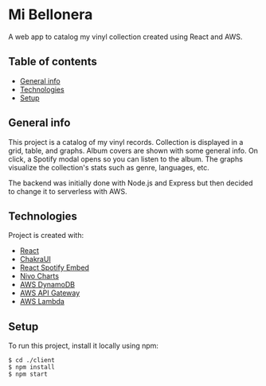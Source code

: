 # Mi Bellonera

A web app to catalog my vinyl collection created using React and AWS.

## Table of contents
* [General info](#general-info)
* [Technologies](#technologies)
* [Setup](#setup)

## General info
This project is a catalog of my vinyl records. Collection is displayed in a grid, table, and graphs. 
Album covers are shown with some general info. On click, a Spotify modal opens so you can listen to the album.
The graphs visualize the collection's stats such as genre, languages, etc.

The backend was initially done with Node.js and Express but then decided to change it to serverless with AWS. 
	
## Technologies
Project is created with:
* [React](https://react.dev/)
* [ChakraUI](https://chakra-ui.com/)
* [React Spotify Embed](https://github.com/ctjlewis/react-spotify-embed)
* [Nivo Charts](https://nivo.rocks/)
* [AWS DynamoDB](https://aws.amazon.com/dynamodb/)
* [AWS API Gateway](https://aws.amazon.com/api-gateway/)
* [AWS Lambda](https://aws.amazon.com/lambda/)
	
## Setup
To run this project, install it locally using npm:

```
$ cd ./client
$ npm install
$ npm start
```
